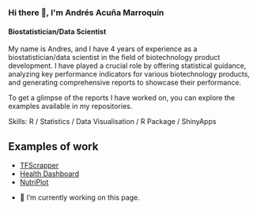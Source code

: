 ### Hi there 👋, I'm Andrés Acuña Marroquín
#### Biostatistician/Data Scientist

My name is Andres, and I have 4 years of experience as a biostatistician/data scientist in the field of biotechnology product development. I have played a crucial role by offering statistical guidance, analyzing key performance indicators for various biotechnology products, and generating comprehensive reports to showcase their performance. 

To get a glimpse of the reports I have worked on, you can explore the examples available in my repositories.

Skills: R / Statistics / Data Visualisation / R Package / ShinyApps

## Examples of work 

 - [TFScrapper](https://andres-am.shinyapps.io/TFScrappeR/)
 - [Health Dashboard](https://andres-am.shinyapps.io/health-dashboard/)
 - [NutriPlot](https://rpubs.com/Andres-AM/NutriPlot)

<!---
## Previews  
<img src="survival.jpg" width="420" height="350"> <img src="report.jpg" width="230" height="350"><img src="preview.jpg" width="420" height="350"><img src="TFScrapper.png" width="230" height="200">
--->
- 🔭 I’m currently working on this page. 


